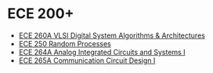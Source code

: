# ECE 200+
* [ECE 260A VLSI Digital System Algorithms & Architectures](/Department/ECE/ECE200+/ECE260A.md)
* [ECE 250 Random Processes](/Department/ECE/ECE200+/ECE250.md)
* [ECE 264A Analog Integrated Circuits and Systems I](/Department/ECE/ECE200+/ECE264A.md)
* [ECE 265A Communication Circuit Design I ](/Department/ECE/ECE200+/ECE265A.md)
